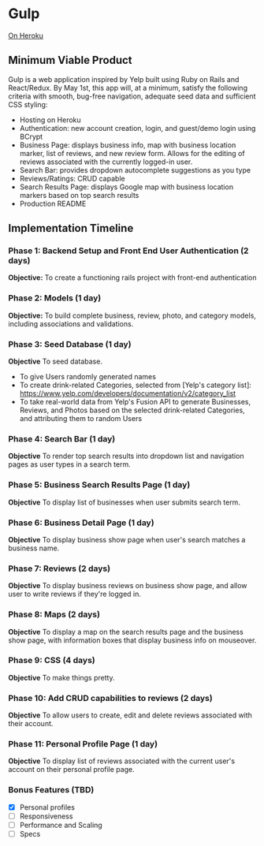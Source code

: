 # Gulp

[On Heroku][heroku]

[heroku]: https://nkhem-gulp.herokuapp.com

## Minimum Viable Product

Gulp is a web application inspired by Yelp built using Ruby on Rails
and React/Redux.  By May 1st, this app will, at a minimum, satisfy the
following criteria with smooth, bug-free navigation, adequate seed data and
sufficient CSS styling:

- Hosting on Heroku
- Authentication: new account creation, login, and guest/demo login using BCrypt
- Business Page: displays business info, map with business location marker, list of reviews, and new review form. Allows for the editing of reviews associated with the currently logged-in user.
- Search Bar: provides dropdown autocomplete suggestions as you type
- Reviews/Ratings: CRUD capable
- Search Results Page: displays Google map with business location markers based on top search results
- Production README

## Implementation Timeline

### Phase 1: Backend Setup and Front End User Authentication (2 days)

**Objective:** To create a functioning rails project with front-end authentication

### Phase 2: Models (1 day)

**Objective:** To build complete business, review, photo, and category models, including associations and validations.

### Phase 3: Seed Database (1 day)
**Objective** To seed database.
* To give Users randomly generated names
* To create drink-related Categories, selected from [Yelp's category list]: https://www.yelp.com/developers/documentation/v2/category_list
* To take real-world data from Yelp's Fusion API to generate Businesses, Reviews, and Photos based on the selected drink-related Categories, and attributing them to random Users

### Phase 4: Search Bar (1 day)
**Objective** To render top search results into dropdown list and navigation pages as user types in a search term.

### Phase 5: Business Search Results Page (1 day)
**Objective** To display list of businesses when user submits search term.

### Phase 6: Business Detail Page (1 day)
**Objective** To display business show page when user's search matches a business name.

### Phase 7: Reviews (2 days)
**Objective** To display business reviews on business show page, and allow user to write reviews if they're logged in.

### Phase 8: Maps (2 days)
**Objective** To display a map on the search results page and the business show page, with information boxes that display business info on mouseover.

### Phase 9: CSS (4 days)
**Objective** To make things pretty.

### Phase 10: Add CRUD capabilities to reviews (2 days)
**Objective** To allow users to create, edit and delete reviews associated with their account.

### Phase 11: Personal Profile Page (1 day)
**Objective** To display list of reviews associated with the current user's account on their personal profile page.


### Bonus Features (TBD)
- [X] Personal profiles
- [ ] Responsiveness
- [ ] Performance and Scaling
- [ ] Specs

